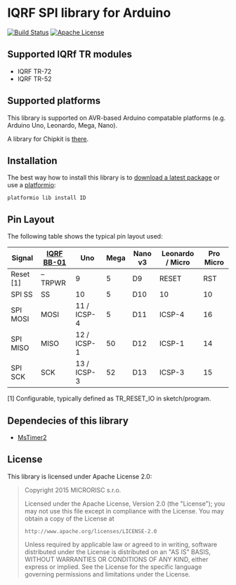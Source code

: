 # IQRF SPI library for Arduino

[![Build Status](https://travis-ci.org/iqrfsdk/clibiqrf-arduino.svg?branch=master)](https://travis-ci.org/iqrfsdk/clibiqrf-arduino)
[![Apache License](http://img.shields.io/badge/license-APACHE2-blue.svg)](LICENSE)

## Supported IQRf TR modules
 * IQRF TR-72
 * IQRF TR-52

## Supported platforms
This library is supported on AVR-based Arduino compatable platforms (e.g. Arduino Uno, Leonardo, Mega, Nano).

A library for Chipkit is [there](https://github.com/iqrfsdk/clibiqrf-chipkit).

## Installation
The best way how to install this library is to [download a latest package](https://github.com/iqrfsdk/clibiqrf-arduino/releases) or use a [platformio](https://github.com/platformio/platformio):

```
platformio lib install ID
```
## Pin Layout
The following table shows the typical pin layout used:

|  Signal   | [IQRF BB-01](http://eshop.iqrf.org/products/detail/IQRF-BB-01) |     Uno     | Mega | Nano v3 | Leonardo / Micro | Pro Micro |
| --------- | -------------------------------------------------------------- | ----------- | ---- | ------- | ---------------- | --------- |
| Reset [1] |                             –TRPWR                             |      9      |   5  |    D9   |      RESET       |    RST    |
|  SPI SS   |                               SS                               |      10     |  5   |   D10   |        10        |    10     |
|  SPI MOSI |                              MOSI                              | 11 / ICSP-4 |  5   |   D11   |      ICSP-4      |    16     |
|  SPI MISO |                              MISO                              | 12 / ICSP-1 |  50  |   D12   |      ICSP-1      |    14     |
|  SPI SCK  |                              SCK                               | 13 / ICSP-3 |  52  |   D13   |      ICSP-3      |    15     |

[1] Configurable, typically defined as TR_RESET_IO in sketch/program.

## Dependecies of this library
 * [MsTimer2](https://github.com/PaulStoffregen/MsTimer2)

## License
This library is licensed under Apache License 2.0:

 > Copyright 2015 MICRORISC s.r.o.
 >
 > Licensed under the Apache License, Version 2.0 (the "License");
 > you may not use this file except in compliance with the License.
 > You may obtain a copy of the License at
 >
 >     http://www.apache.org/licenses/LICENSE-2.0
 >
 > Unless required by applicable law or agreed to in writing, software
 > distributed under the License is distributed on an "AS IS" BASIS,
 > WITHOUT WARRANTIES OR CONDITIONS OF ANY KIND, either express or implied.
 > See the License for the specific language governing permissions and
 > limitations under the License.
